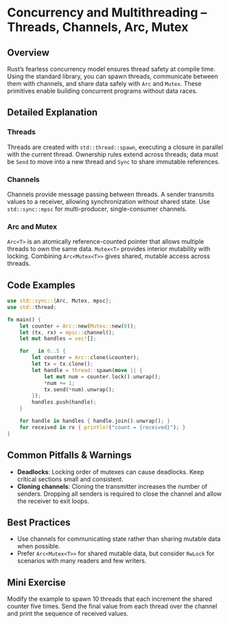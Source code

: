 # Concurrency and Multithreading – Threads, Channels, Arc, Mutex

## Overview
Rust’s fearless concurrency model ensures thread safety at compile time. Using the standard library, you can spawn threads, communicate between them with channels, and share data safely with `Arc` and `Mutex`. These primitives enable building concurrent programs without data races.

## Detailed Explanation
### Threads
Threads are created with `std::thread::spawn`, executing a closure in parallel with the current thread. Ownership rules extend across threads; data must be `Send` to move into a new thread and `Sync` to share immutable references.

### Channels
Channels provide message passing between threads. A sender transmits values to a receiver, allowing synchronization without shared state. Use `std::sync::mpsc` for multi-producer, single-consumer channels.

### Arc and Mutex
`Arc<T>` is an atomically reference-counted pointer that allows multiple threads to own the same data. `Mutex<T>` provides interior mutability with locking. Combining `Arc<Mutex<T>>` gives shared, mutable access across threads.

## Code Examples
```rust
use std::sync::{Arc, Mutex, mpsc};
use std::thread;

fn main() {
    let counter = Arc::new(Mutex::new(0));
    let (tx, rx) = mpsc::channel();
    let mut handles = vec![];

    for _ in 0..5 {
        let counter = Arc::clone(&counter);
        let tx = tx.clone();
        let handle = thread::spawn(move || {
            let mut num = counter.lock().unwrap();
            *num += 1;
            tx.send(*num).unwrap();
        });
        handles.push(handle);
    }

    for handle in handles { handle.join().unwrap(); }
    for received in rx { println!("count = {received}"); }
}
```

## Common Pitfalls & Warnings
- **Deadlocks**: Locking order of mutexes can cause deadlocks. Keep critical sections small and consistent.
- **Cloning channels**: Cloning the transmitter increases the number of senders. Dropping all senders is required to close the channel and allow the receiver to exit loops.

## Best Practices
- Use channels for communicating state rather than sharing mutable data when possible.
- Prefer `Arc<Mutex<T>>` for shared mutable data, but consider `RwLock` for scenarios with many readers and few writers.

## Mini Exercise
Modify the example to spawn 10 threads that each increment the shared counter five times. Send the final value from each thread over the channel and print the sequence of received values.
